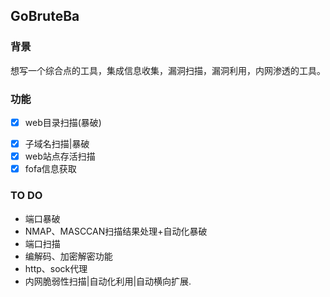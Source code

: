 ## GoBruteBa
### 背景
想写一个综合点的工具，集成信息收集，漏洞扫描，漏洞利用，内网渗透的工具。

### 功能
+ [x] web目录扫描(暴破)
- [x] 子域名扫描|暴破
- [x] web站点存活扫描
- [x] fofa信息获取

### TO DO
* 端口暴破
* NMAP、MASCCAN扫描结果处理+自动化暴破
* 端口扫描
* 编解码、加密解密功能
* http、sock代理
* 内网脆弱性扫描|自动化利用|自动横向扩展.
